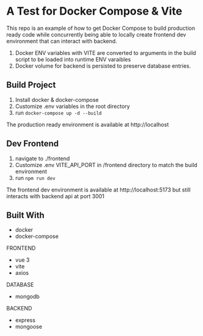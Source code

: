 # A Test for Docker Compose & Vite

This repo is an example of how to get Docker Compose to build production ready code while concurrently being able to locally create frontend dev environment that can interact with backend.

1. Docker ENV variables with VITE are converted to arguments in the build script to be loaded into runtime ENV varaibles
2. Docker volume for backend is persisted to preserve database entries.

## Build Project

1. Install docker & docker-compose
2. Customize .env variables in the root directory
3. run `docker-compose up -d --build`

The production ready environment is available at http://localhost

## Dev Frontend

1. navigate to ./frontend
2. Customize .env VITE_API_PORT in /frontend directory to match the build environment
3. run `npm run dev`

The frontend dev environment is available at http://localhost:5173 but still interacts with backend api at port 3001

## Built With

-   docker
-   docker-compose

FRONTEND

-   vue 3
-   vite
-   axios

DATABASE

-   mongodb

BACKEND

-   express
-   mongoose
